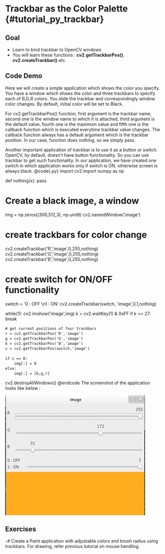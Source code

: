 Trackbar as the Color Palette {#tutorial_py_trackbar}
=============================

Goal
----

-   Learn to bind trackbar to OpenCV windows
-   You will learn these functions : **cv2.getTrackbarPos()**, **cv2.createTrackbar()** etc.

Code Demo
---------

Here we will create a simple application which shows the color you specify. You have a window which
shows the color and three trackbars to specify each of B,G,R colors. You slide the trackbar and
correspondingly window color changes. By default, initial color will be set to Black.

For cv2.getTrackbarPos() function, first argument is the trackbar name, second one is the window
name to which it is attached, third argument is the default value, fourth one is the maximum value
and fifth one is the callback function which is executed everytime trackbar value changes. The
callback function always has a default argument which is the trackbar position. In our case,
function does nothing, so we simply pass.

Another important application of trackbar is to use it as a button or switch. OpenCV, by default,
doesn't have button functionality. So you can use trackbar to get such functionality. In our
application, we have created one switch in which application works only if switch is ON, otherwise
screen is always black.
@code{.py}
import cv2
import numpy as np

def nothing(x):
    pass

# Create a black image, a window
img = np.zeros((300,512,3), np.uint8)
cv2.namedWindow('image')

# create trackbars for color change
cv2.createTrackbar('R','image',0,255,nothing)
cv2.createTrackbar('G','image',0,255,nothing)
cv2.createTrackbar('B','image',0,255,nothing)

# create switch for ON/OFF functionality
switch = '0 : OFF \n1 : ON'
cv2.createTrackbar(switch, 'image',0,1,nothing)

while(1):
    cv2.imshow('image',img)
    k = cv2.waitKey(1) & 0xFF
    if k == 27:
        break

    # get current positions of four trackbars
    r = cv2.getTrackbarPos('R','image')
    g = cv2.getTrackbarPos('G','image')
    b = cv2.getTrackbarPos('B','image')
    s = cv2.getTrackbarPos(switch,'image')

    if s == 0:
        img[:] = 0
    else:
        img[:] = [b,g,r]

cv2.destroyAllWindows()
@endcode
The screenshot of the application looks like below :

![image](images/trackbar_screenshot.jpg)

Exercises
---------

-#  Create a Paint application with adjustable colors and brush radius using trackbars. For drawing,
    refer previous tutorial on mouse handling.

